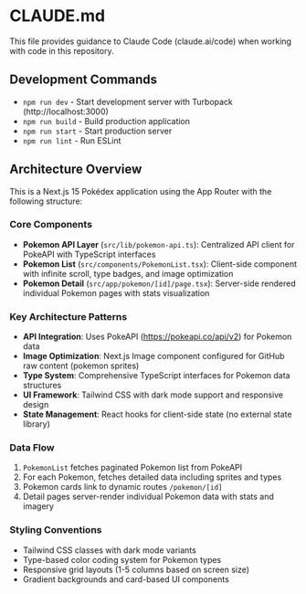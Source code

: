 # CLAUDE.md

This file provides guidance to Claude Code (claude.ai/code) when working with code in this repository.

## Development Commands

- `npm run dev` - Start development server with Turbopack (http://localhost:3000)
- `npm run build` - Build production application
- `npm run start` - Start production server
- `npm run lint` - Run ESLint

## Architecture Overview

This is a Next.js 15 Pokédex application using the App Router with the following structure:

### Core Components
- **Pokemon API Layer** (`src/lib/pokemon-api.ts`): Centralized API client for PokeAPI with TypeScript interfaces
- **Pokemon List** (`src/components/PokemonList.tsx`): Client-side component with infinite scroll, type badges, and image optimization
- **Pokemon Detail** (`src/app/pokemon/[id]/page.tsx`): Server-side rendered individual Pokemon pages with stats visualization

### Key Architecture Patterns
- **API Integration**: Uses PokeAPI (https://pokeapi.co/api/v2) for Pokemon data
- **Image Optimization**: Next.js Image component configured for GitHub raw content (pokemon sprites)
- **Type System**: Comprehensive TypeScript interfaces for Pokemon data structures
- **UI Framework**: Tailwind CSS with dark mode support and responsive design
- **State Management**: React hooks for client-side state (no external state library)

### Data Flow
1. `PokemonList` fetches paginated Pokemon list from PokeAPI
2. For each Pokemon, fetches detailed data including sprites and types
3. Pokemon cards link to dynamic routes `/pokemon/[id]`
4. Detail pages server-render individual Pokemon data with stats and imagery

### Styling Conventions
- Tailwind CSS classes with dark mode variants
- Type-based color coding system for Pokemon types
- Responsive grid layouts (1-5 columns based on screen size)
- Gradient backgrounds and card-based UI components